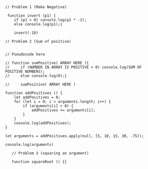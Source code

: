     // Problem 1 (Make Negative)
    
     function invert (p1) {
        if (p1 > 0) console.log(p1 * -1); 
        else console.log(p1);}

        invert(-19)
        
    // Problem 2 (Sum of positive)
    
    
    // Pseudocode here

    // function sumPositive( ARRAY HERE ){
    //     if (NUMBER IN ARRAY IS POSITIVE > 0) console.log(SUM OF POSITIVE NUMBERS);
    //     else console.log(0);}

    //     sumPositive( ARRAY HERE )

    function addPositives () {
        let addPositives = 0;
        for (let i = 0; i < arguments.length; i++) {
            if (arguments[i] > 0) {
                addPositives += arguments[i];
            }
        }
        console.log(addPositives);
    }
    
    let arguments = addPositives.apply(null, [5, 10, 15, 30, -75]);

    console.log(arguments)

       // Problem 3 (squaring an argument)

       function squareRoot () {}
